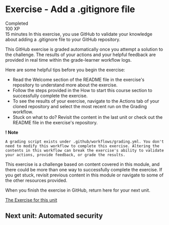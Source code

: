 # Exercise - Add a .gitignore file
Completed  
100 XP  
15 minutes 
In this exercise, you use GitHub to validate your knowledge about adding a .gitignore file to your GitHub repository.  

This GitHub exercise is graded automatically once you attempt a solution to the challenge. The results of your actions and your helpful feedback are provided in real time within the grade-learner workflow logs.

Here are some helpful tips before you begin the exercise:

- Read the Welcome section of the README file in the exercise's repository to understand more about the exercise.
- Follow the steps provided in the How to start this course section to successfully complete the exercise.
- To see the results of your exercise, navigate to the Actions tab of your cloned repository and select the most recent run on the Grading workflow.
- Stuck on what to do? Revisit the content in the last unit or check out the README file in the exercise's repository.

**! Note**
```
A grading script exists under .github/workflows/grading.yml. You don't need to modify this workflow to complete this exercise. Altering the contents in this workflow can break the exercise's ability to validate your actions, provide feedback, or grade the results.
```

This exercise is a challenge based on content covered in this module, and there could be more than one way to successfully complete the exercise. If you get stuck, revisit previous content in this module or navigate to some of the other resources provided.

When you finish the exercise in GitHub, return here for your next unit.

[The Exercise for this unit](https://github.com/pranjal779/secure-code-game-Exercise)

## Next unit: Automated security

